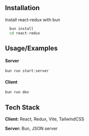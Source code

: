 
## Installation

Install react-redux with bun

```bash
  bun install
  cd react-redux
```
    
## Usage/Examples
#### Server

```javascript
bun run start:server
```

#### Client

```javascript
bun run dev
```
## Tech Stack

**Client:** React, Redux, Vite, TailwindCSS

**Server:** Bun, JSON server

